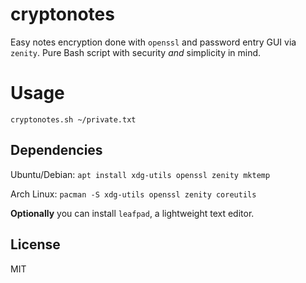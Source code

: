 # cryptonotes

Easy notes encryption done with `openssl` and password entry GUI via `zenity`. Pure Bash script with security _and_ simplicity in mind.

# Usage

`cryptonotes.sh ~/private.txt`

## Dependencies

Ubuntu/Debian: `apt install xdg-utils openssl zenity mktemp`

Arch Linux: `pacman -S xdg-utils openssl zenity coreutils`

**Optionally** you can install `leafpad`, a lightweight text editor.

## License

MIT
